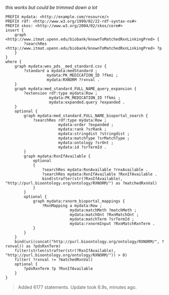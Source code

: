 *this works but could be trimmed down a lot*

	PREFIX mydata: <http://example.com/resource/>
	PREFIX rdf: <http://www.w3.org/1999/02/22-rdf-syntax-ns#>
	PREFIX skos: <http://www.w3.org/2004/02/skos/core#>
	insert {
		graph <http://www.itmat.upenn.edu/biobank/knownToMatchedRxnLinkingPred> {
			?searchRes <http://www.itmat.upenn.edu/biobank/knownToMatchedRxnLinkingPred> ?p
		}
	}
	where {
		graph mydata:wes_pds__med_standard.csv {
			?standard a mydata:medStandard ;
					  mydata:PK_MEDICATION_ID ?fkmi ;
					  mydata:RXNORM ?rxnval .
		}
		graph mydata:med_standard_FULL_NAME_query_expansion {
			?extension rdf:type mydata:Row ;
					   mydata:PK_MEDICATION_ID ?fkmi ;
					   mydata:expanded.query ?expanded .
		}
		optional {
			graph mydata:med_standard_FULL_NAME_bioportal_search {
				?searchRes rdf:type mydata:Row ;
						   mydata:order ?expanded ;
						   mydata:rank ?srRank ;
						   mydata:stringdist ?stringdist ;
						   mydata:matchType ?srMatchType ;
						   mydata:ontology ?srOnt ;
						   mydata:id ?srTermId .
			} 
			graph mydata:RxnIfAvailable {
				optional 
				{
					?searchRes mydata:RxnAvailable ?rnxAvailable .
					?searchRes mydata:RxnIfAvailable ?RxnIfAvailable .
					bind(strafter(str(?RxnIfAvailable), "http://purl.bioontology.org/ontology/RXNORM/") as ?matchedRxnVal)
				}
			}
			optional {
				graph mydata:rxnorm_bioportal_mappings {
					?RxnMapping a mydata:Row ;
								mydata:matchMeth ?matchMeth ;
								mydata:matchOnt ?RxnMatchOnt ;
								mydata:matchTerm ?srTermId ;
								mydata:rxnormInput ?RxnMatchRxnTerm .
				}
			}
		}
		bind(uri(concat("http://purl.bioontology.org/ontology/RXNORM/", ?rxnval)) as ?pdsRxnTerm)
		filter(strlen(strafter(str(?RxnIfAvailable), "http://purl.bioontology.org/ontology/RXNORM/")) > 0)
		filter( ?rxnval != ?matchedRxnVal)
		optional {
			?pdsRxnTerm ?p ?RxnIfAvailable 
		}
	}

> Added 6177 statements. Update took 6.9s, minutes ago.